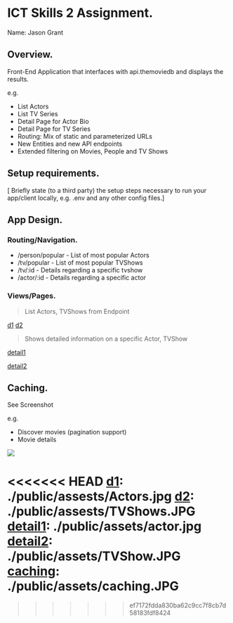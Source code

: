 
# ICT Skills 2 Assignment.

Name: Jason Grant

## Overview.

Front-End Application that interfaces with api.themoviedb and displays the results.

e.g. 
+ List Actors
+ List TV Series
+ Detail Page for Actor Bio
+ Detail Page for TV Series
+ Routing: Mix of static and parameterized URLs
+ New Entities and new API endpoints
+ Extended filtering on Movies, People and TV Shows

## Setup requirements.

[ Briefly state (to a third party) the setup steps necessary to run your app/client locally, e.g. .env and any other config files.]

## App Design.

### Routing/Navigation.

+ /person/popular - List of most popular Actors
+ /tv/popular - List of most popular TVShows
+ /tv/:id - Details regarding a specific tvshow
+ /actor/:id - Details regarding a specific actor

### Views/Pages.

>List Actors, TVShows from Endpoint

[d1](/public/assests/Actors.jpg)
[d2](/public/assests/TVShows.jpg)

>Shows detailed information on a specific Actor, TVShow

[detail1]

[detail2]

## Caching.

See Screenshot

e.g.
+ Discover movies (pagination support)
+ Movie details


![][caching]

<<<<<<< HEAD
[d1]: ./public/assests/Actors.jpg
[d2]: ./public/assests/TVShows.JPG
[detail1]: ./public/assets/actor.jpg
[detail2]: ./public/assets/TVShow.JPG
[caching]: ./public/assets/caching.JPG
=======
[d1]: /public/assests/Actors.jpg
[d2]: /public/assests/TVShows.jpg
[detail1]: /public/assets/actor.jpg
[detail2]: /public/assets/tvShow.jpg
[caching]: /public/assets/caching.jpg
>>>>>>> ef7172fdda830ba62c9cc7f8cb7d58183fdf8424

